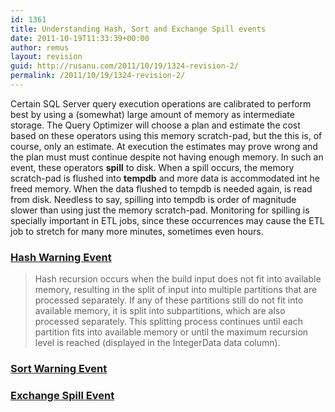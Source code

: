 ```yaml
---
id: 1361
title: Understanding Hash, Sort and Exchange Spill events
date: 2011-10-19T11:33:39+00:00
author: remus
layout: revision
guid: http://rusanu.com/2011/10/19/1324-revision-2/
permalink: /2011/10/19/1324-revision-2/
---
```

Certain SQL Server query execution operations are calibrated to perform best by using a (somewhat) large amount of memory as intermediate storage. The Query Optimizer will choose a plan and estimate the cost based on these operators using this memory scratch-pad, but the this is, of course, only an estimate. At execution the estimates may prove wrong and the plan must must continue despite not having enough memory. In such an event, these operators **spill** to disk. When a spill occurs, the memory scratch-pad is flushed into **tempdb** and more data is accommodated int he freed memory. When the data flushed to tempdb is needed again, is read from disk. Needless to say, spilling into tempdb is order of magnitude slower than using just the memory scratch-pad. Monitoring for spilling is specially important in ETL jobs, since these occurrences may cause the ETL job to stretch for many more minutes, sometimes even hours.

### [Hash Warning Event](http://technet.microsoft.com/en-us/library/ms190736.aspx)

> Hash recursion occurs when the build input does not fit into available memory, resulting in the split of input into multiple partitions that are processed separately. If any of these partitions still do not fit into available memory, it is split into subpartitions, which are also processed separately. This splitting process continues until each partition fits into available memory or until the maximum recursion level is reached (displayed in the IntegerData data column). 

### [Sort Warning Event](http://technet.microsoft.com/en-us/library/ms178041.aspx)

### [Exchange Spill Event](http://technet.microsoft.com/en-us/library/ms191514.aspx)